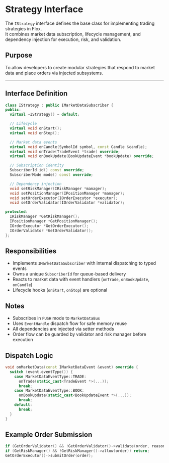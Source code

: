 # Strategy Interface

The `IStrategy` interface defines the base class for implementing trading strategies in Flox.  
It combines market data subscription, lifecycle management, and dependency injection for execution, risk, and validation.

## Purpose

To allow developers to create modular strategies that respond to market data and place orders via injected subsystems.

---

## Interface Definition

```cpp
class IStrategy : public IMarketDataSubscriber {
public:
  virtual ~IStrategy() = default;

  // Lifecycle
  virtual void onStart();
  virtual void onStop();

  // Market data events
  virtual void onCandle(SymbolId symbol, const Candle &candle);
  virtual void onTrade(TradeEvent *trade) override;
  virtual void onBookUpdate(BookUpdateEvent *bookUpdate) override;

  // Subscription identity
  SubscriberId id() const override;
  SubscriberMode mode() const override;

  // Dependency injection
  void setRiskManager(IRiskManager *manager);
  void setPositionManager(IPositionManager *manager);
  void setOrderExecutor(IOrderExecutor *executor);
  void setOrderValidator(IOrderValidator *validator);

protected:
  IRiskManager *GetRiskManager();
  IPositionManager *GetPositionManager();
  IOrderExecutor *GetOrderExecutor();
  IOrderValidator *GetOrderValidator();
};
```

## Responsibilities

- Implements `IMarketDataSubscriber` with internal dispatching to typed events
- Owns a unique `SubscriberId` for queue-based delivery
- Reacts to market data with event handlers (`onTrade`, `onBookUpdate`, `onCandle`)
- Lifecycle hooks (`onStart`, `onStop`) are optional

## Notes

- Subscribes in `PUSH` mode to `MarketDataBus`
- Uses `EventHandle` dispatch flow for safe memory reuse
- All dependencies are injected via setter methods
- Order flow can be guarded by validator and risk manager before execution

## Dispatch Logic

```cpp
void onMarketData(const IMarketDataEvent &event) override {
  switch (event.eventType()) {
    case MarketDataEventType::TRADE:
      onTrade(static_cast<TradeEvent *>(...));
      break;
    case MarketDataEventType::BOOK:
      onBookUpdate(static_cast<BookUpdateEvent *>(...));
      break;
    default:
      break;
  }
}
```

## Example Order Submission

```cpp
if (GetOrderValidator() && !GetOrderValidator()->validate(order, reason)) return;
if (GetRiskManager() && !GetRiskManager()->allow(order)) return;
GetOrderExecutor()->submitOrder(order);
```
